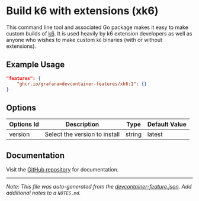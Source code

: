 
# Build k6 with extensions (xk6)

This command line tool and associated Go package makes it easy to make custom builds of [k6](https://github.com/grafana/k6). It is used heavily by k6 extension developers as well as anyone who wishes to make custom `k6` binaries (with or without extensions).

## Example Usage

```json
"features": {
    "ghcr.io/grafana=devcontainer-features/xk6:1": {}
}
```

## Options

| Options Id | Description | Type | Default Value |
|-----|-----|-----|-----|
| version | Select the version to install | string | latest |

## Documentation

Visit the [GitHub repository](https://github.com/grafana/xk6) for documentation.


---

_Note: This file was auto-generated from the [devcontainer-feature.json](devcontainer-feature.json).  Add additional notes to a `NOTES.md`._
